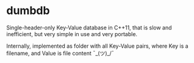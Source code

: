 # dumbdb

Single-header-only Key-Value database in C++11, that is slow and inefficient, but very simple in use and very portable.

Internally, implemented as folder with all Key-Value pairs, where Key is a filename, and Value is file content ¯\_(ツ)_/¯

